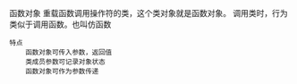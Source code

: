 函数对象
    重载函数调用操作符的类，这个类对象就是函数对象。
    调用类时，行为类似于调用函数。也叫仿函数

    特点
        函数对象可传入参数，返回值
        类成员参数可记录对象状态
        函数对象可作为参数传递